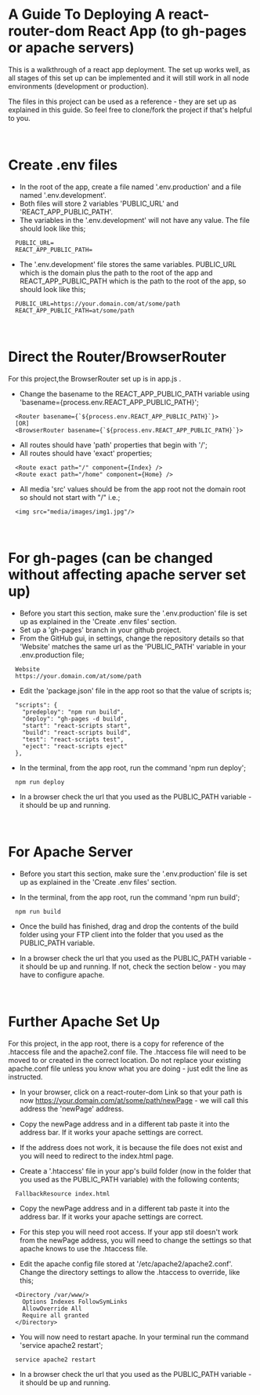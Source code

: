 # A Guide To Deploying A react-router-dom React App (to gh-pages or apache servers)

This is a walkthrough of a react app deployment. The set up works well, as all stages of this set up can be implemented and it will still work in all node environments (development or production).

The files in this project can be used as a reference - they are set up as explained in this guide. So feel free to clone/fork the project if that's helpful to you.

<br />

# Create .env files

- In the root of the app, create a file named '.env.production' and a file named '.env.development'.
- Both files will store 2 variables 'PUBLIC_URL' and 'REACT_APP_PUBLIC_PATH'.
- The variables in the '.env.development' will not have any value. The file should look like this;

```
  PUBLIC_URL=
  REACT_APP_PUBLIC_PATH=
```

- The '.env.development' file stores the same variables. PUBLIC_URL which is the domain plus the path to the root of the app and REACT_APP_PUBLIC_PATH which is the path to the root of the app, so should look like this;

```
  PUBLIC_URL=https://your.domain.com/at/some/path
  REACT_APP_PUBLIC_PATH=at/some/path
```

<br />

# Direct the Router/BrowserRouter

For this project,the BrowserRouter set up is in app.js .

- Change the basename to the REACT_APP_PUBLIC_PATH variable using 'basename={process.env.REACT_APP_PUBLIC_PATH}';

```
  <Router basename={`${process.env.REACT_APP_PUBLIC_PATH}`}>
  [OR]
  <BrowserRouter basename={`${process.env.REACT_APP_PUBLIC_PATH}`}>
```

- All routes should have 'path' properties that begin with '/';
- All routes should have 'exact' properties;

```
  <Route exact path="/" component={Index} />
  <Route exact path="/home" component={Home} />
```

- All media 'src' values should be from the app root not the domain root so should not start with "/" i.e.;

```
  <img src="media/images/img1.jpg"/>
```

<br />

# For gh-pages (can be changed without affecting apache server set up)

- Before you start this section, make sure the '.env.production' file is set up as explained in the 'Create .env files' section.
- Set up a 'gh-pages' branch in your github project.
- From the GitHub gui, in settings, change the repository details so that 'Website' matches the same url as the 'PUBLIC_PATH' variable in your .env.production file;

```
  Website
  https://your.domain.com/at/some/path
```

- Edit the 'package.json' file in the app root so that the value of scripts is;

```
  "scripts": {
    "predeploy": "npm run build",
    "deploy": "gh-pages -d build",
    "start": "react-scripts start",
    "build": "react-scripts build",
    "test": "react-scripts test",
    "eject": "react-scripts eject"
  },
```

- In the terminal, from the app root, run the command 'npm run deploy';

```
  npm run deploy
```

- In a browser check the url that you used as the PUBLIC_PATH variable - it should be up and running.

<br />

# For Apache Server

- Before you start this section, make sure the '.env.production' file is set up as explained in the 'Create .env files' section.

- In the terminal, from the app root, run the command 'npm run build';

```
  npm run build
```

- Once the build has finished, drag and drop the contents of the build folder using your FTP client into the folder that you used as the PUBLIC_PATH variable.

- In a browser check the url that you used as the PUBLIC_PATH variable - it should be up and running. If not, check the section below - you may have to configure apache.

<br />

# Further Apache Set Up

For this project, in the app root, there is a copy for reference of the .htaccess file and the apache2.conf file. The .htaccess file will need to be moved to or created in the correct location. Do not replace your existing apache.conf file unless you know what you are doing - just edit the line as instructed.

- In your browser, click on a react-router-dom Link so that your path is now https://your.domain.com/at/some/path/newPage - we will call this address the 'newPage' address.

- Copy the newPage address and in a different tab paste it into the address bar. If it works your apache settings are correct.

- If the address does not work, it is because the file does not exist and you will need to redirect to the index.html page.

- Create a '.htaccess' file in your app's build folder (now in the folder that you used as the PUBLIC_PATH variable) with the following contents;

```
  FallbackResource index.html
```

- Copy the newPage address and in a different tab paste it into the address bar. If it works your apache settings are correct.

- For this step you will need root access. If your app stil doesn't work from the newPage address, you will need to change the settings so that apache knows to use the .htaccess file.

- Edit the apache config file stored at '/etc/apache2/apache2.conf'. Change the directory settings to allow the .htaccess to override, like this;

```
  <Directory /var/www/>
    Options Indexes FollowSymLinks
    AllowOverride All
    Require all granted
  </Directory>
```

- You will now need to restart apache. In your terminal run the command 'service apache2 restart';

```
  service apache2 restart
```

- In a browser check the url that you used as the PUBLIC_PATH variable - it should be up and running.
